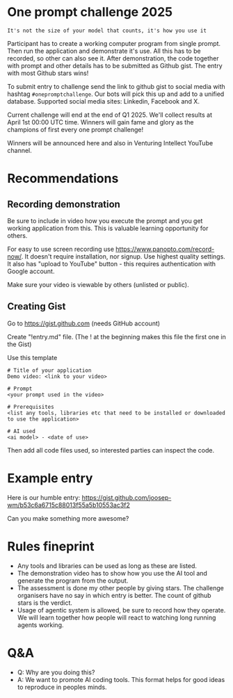 # One prompt challenge 2025

`It's not the size of your model that counts, it's how you use it`

Participant has to create a working computer program from single prompt. Then run the application and demonstrate it's use. All this has to be recorded, so other can also see it.
After demonstration, the code together with prompt and other details has to be submitted as Github gist. The entry with most Github stars wins!

To submit entry to challenge send the link to github gist to social media with hashtag `#onepromptchallenge`.
Our bots will pick this up and add to a unified database. Supported social media sites: Linkedin, Facebook and X.

Current challenge will end at the end of Q1 2025. We'll collect results at April 1st 00:00 UTC time.
Winners will gain fame and glory as the champions of first every one prompt challenge!

Winners will be announced here and also in Venturing Intellect YouTube channel.

# Recommendations

## Recording demonstration
Be sure to include in video how you execute the prompt and you get working application from this. This is valuable learning opportunity for others.

For easy to use screen recording use https://www.panopto.com/record-now/. It doesn't require installation, nor signup. Use highest quality settings. It also has "upload to YouTube" button - this requires authentication with Google account.

Make sure your video is viewable by others (unlisted or public).

## Creating Gist
Go to https://gist.github.com (needs GitHub account)

Create "!entry.md" file. (The ! at the beginning makes this file the first one in the Gist)

Use this template
```
# Title of your application 
Demo video: <link to your video>

# Prompt
<your prompt used in the video>

# Prerequisites
<list any tools, libraries etc that need to be installed or downloaded to use the application>

# AI used
<ai model> - <date of use>
```

Then add all code files used, so interested parties can inspect the code.

# Example entry
Here is our humble entry: https://gist.github.com/joosep-wm/b53c6a6715c88013f55a5b10553ac3f2

Can you make something more awesome?

# Rules fineprint
* Any tools and libraries can be used as long as these are listed.
* The demonstration video has to show how you use the AI tool and generate the program from the output.
* The assessment is done my other people by giving stars. The challenge organisers have no say in which entry is better. The count of github stars is the verdict.
* Usage of agentic system is allowed, be sure to record how they operate. We will learn together how people will react to watching long running agents working.

# Q&A
* Q: Why are you doing this?
* A: We want to promote AI coding tools. This format helps for good ideas to reproduce in peoples minds.
